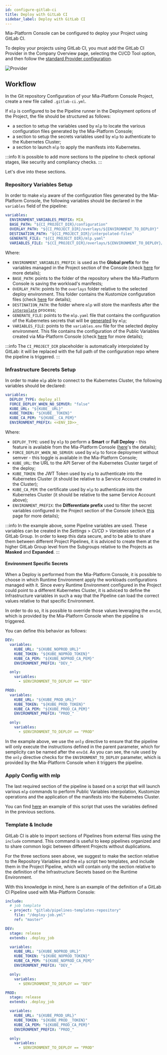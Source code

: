 ```yaml
---
id: configure-gitlab-ci
title: Deploy with GitLab CI
sidebar_label: Deploy with GitLab CI
---
```


Mia-Platform Console can be configured to deploy your Project using GitLab CI.

To deploy your projects using GitLab CI, you must add the GitLab CI Provider in the Company Overview page, selecting the CI/CD Tool option, and then follow the [standard Provider configuration](/console/company-configuration/providers/configure-provider.mdx).

![Provider](./img/gitlab-ci-provider.png)

## Workflow

In the Git repository Configuration of your Mia-Platform Console Project, create a new file called `.gitlab-ci.yml`.

If `mlp` is configured to be the Pipeline runner in the Deployment options of the Project, the file should be structured as follows:

- a section to setup the variables used by `mlp` to locate the various configuration files generated by the Mia-Platform Console;
- a section to setup the secrets variables used by `mlp` to authenticate to the Kubernetes Cluster;
- a section to launch `mlp` to apply the manifests into Kubernetes.

:::info
It is possible to add more sections to the pipeline to check optional stages, like security and compliancy checks.
:::

Let's dive into these sections.

### Repository Variables Setup

In order to make `mlp` aware of the configuration files generated by the Mia-Platform Console, the following variables should be declared in the `variables` field of the pipeline:

```yaml
variables:
  ENVIRONMENT_VARIABLES_PREFIX: MIA_
  BASE_PATH: "${CI_PROJECT_DIR}/configuration"
  OVERLAY_PATH: "${CI_PROJECT_DIR}/overlays/${ENVIRONMENT_TO_DEPLOY}"
  DESTINATION_PATH: "${CI_PROJECT_DIR}/interpolated-files"
  GENERATE_FILE: "${CI_PROJECT_DIR}/mlp.yaml"
  VARIABLES_FILE: "${CI_PROJECT_DIR}/overlays/${ENVIRONMENT_TO_DEPLOY}/variables.env"
```

Where:

- `ENVIRONMENT_VARIABLES_PREFIX`: is used as the **Global prefix** for the variables managed in the Project section of the Console (check [here](/console/project-configuration/manage-environment-variables/manage-environment-variables-with-gitlab.md#how-to-differentiate-your-variable-from-one-environment-to-another) for more details);
- `BASE_PATH`: points to the folder of the repository where the Mia-Platform Console is saving the workload's manifests;
- `OVERLAY_PATH`: points to the `overlays` folder relative to the selected deploy environment. This folder contains the Kustomize configuration files (check [here](/console/project-configuration/kustomize-your-configurations/manage-a-kustomize-project.md) for details);
- `DESTINATION_PATH`: the folder where `mlp` will store the manifests after the [`interpolate`](/runtime_suite_tools/mlp/50_interpolate.md) process;
- `GENERATE_FILE`: points to the `mlp.yaml` file that contains the configuration of the Kubernetes secrets that will be [generated](/runtime_suite_tools/mlp/30_generate.md) by `mlp`;
- `VARIABLES_FILE`: points to the `variables.env` file for the selected deploy environment. This file contains the configuration of the Public Variables created via Mia-Platform Console (check [here](/development_suite/api-console/api-design/public_variables.md) for more details);

:::info
The `CI_PROJECT_DIR` placeholder is automatically interpolated by GitLab: it will be replaced with the full path of the configuration repo where the pipeline is triggered.
:::

### Infrastructure Secrets Setup

In order to make `mlp` able to connect to the Kubernetes Cluster, the following variables should be declared:

```yaml
variables:
  DEPLOY_TYPE: deploy_all
  FORCE_DEPLOY_WHEN_NO_SEMVER: "false"
  KUBE_URL: "${KUBE__URL}"
  KUBE_TOKEN: "${KUBE__TOKEN}"
  KUBE_CA_PEM: "${KUBE__CA_PEM}"
  ENVIRONMENT_PREFIX: <<ENV_ID>>_
```

Where:

- `DEPLOY_TYPE`: used by `mlp` to perform a **Smart** or **Full Deploy** - this feature is available from the Mia-Platform Console ([here](/development_suite/deploy/overview.md#smart-deploy)'s the details);
- `FORCE_DEPLOY_WHEN_NO_SEMVER`: used by `mlp` to force deployment without semver - this toggle is available in the Mia-Platform Console;
- `KUBE_URL`: the URL to the API Server of the Kubernetes Cluster target of the deploy;
- `KUBE_TOKEN`: the JWT Token used by `mlp` to authenticate into the Kubernetes Cluster (it should be relative to a Service Account created in the Cluster);
- `KUBE_CA_PEM`: the certificate used by `mlp` to authenticate into the Kubernetes Cluster (it should be relative to the same Service Account above);
- `ENVIRONMENT_PREFIX`: the **Differentiate prefix** used to filter the secret variables configured in the Project section of the Console (check [this](/console/project-configuration/manage-environment-variables/manage-environment-variables-with-gitlab.md#how-to-differentiate-your-variable-from-one-environment-to-another) page for more details);

:::info
In the example above, some Pipeline variables are used. These variables can be created in the _Settings_ > _CI/CD_ > _Variables_ section of a GitLab Group. In order to keep this data secure, and to be able to share them between different Project Pipelines, it is adviced to create them at the higher GitLab Group level from the Subgroups relative to the Projects as **Masked** and **Expanded**.
:::

#### Environment Specific Secrets

When a Deploy is performed from the Mia-Platform Console, it is possible to choose in which Runtime Environment apply the workloads configurations managed with it.
Since every Runtime Environment configured in the Project could point to a different Kubernetes Cluster, it is adviced to define the Infrastructure variables in such a way that the Pipeline can load the correct values relative to that specific Environment.

In order to do so, it is possible to override those values leveraging the `envId`, which is provided by the Mia-Platform Console when the pipeline is triggered.

You can define this behavior as follows:

```yaml
DEV:
  variables:
    KUBE_URL: "${KUBE_NOPROD_URL}"
    KUBE_TOKEN: "${KUBE_NOPROD_TOKEN}"
    KUBE_CA_PEM: "${KUBE_NOPROD_CA_PEM}"
    ENVIRONMENT_PREFIX: "DEV_"

  only:
    variables:
      - $ENVIRONMENT_TO_DEPLOY == "DEV"

PROD:
  variables:
    KUBE_URL: "${KUBE_PROD_URL}"
    KUBE_TOKEN: "${KUBE_PROD_TOKEN}"
    KUBE_CA_PEM: "${KUBE_PROD_CA_PEM}"
    ENVIRONMENT_PREFIX: "PROD_"

  only:
    variables:
      - $ENVIRONMENT_TO_DEPLOY == "PROD"
```

In the example above, we use the `only` directive to ensure that the pipeline will only execute the instructions defined in the parent parameter, which for semplicity can be named after the `envId`. As you can see, the rule used by the `only` directive checks for the `ENVIRONMENT_TO_DEPLOY` parameter, which is provided by the Mia-Platform Console when it triggers the pipeline.

### Apply Config with mlp

The last required section of the pipeline is based on a script that will launch various `mlp` commands to perform Public Variables interpolation, Kustomize operations and the application of the manifests into the Kubernetes Cluster.

You can find [here](/docs_files_to_download/gitlab-ci-mlp-template.yml) an example of this script that uses the variables defined in the previous sections.

### Template & Include

GitLab CI is able to import sections of Pipelines from external files using the `include` command. This command is useful to keep pipelines organized and to share common logic between different Projects without duplications.

For the three sections seen above, we suggest to make the section relative to the Repository Variables and the `mlp` script two templates, and include them in the Project Pipeline, which will contain only the section relative to the definition of the Infrastructure Secrets based on the Runtime Environment.

With this knowledge in mind, here is an example of the definition of a GitLab CI Pipeline used with Mia-Platform Console:

```yaml
include:
  # job template
  - project: "gitlab/pipelines-templates-repository"
    file: "/deploy-job.yml"
    ref: "master"

DEV:
  stage: release
  extends: .deploy_job

  variables:
    KUBE_URL: "${KUBE_NOPROD_URL}"
    KUBE_TOKEN: "${KUBE_NOPROD_TOKEN}"
    KUBE_CA_PEM: "${KUBE_NOPROD_CA_PEM}"
    ENVIRONMENT_PREFIX: "DEV_"

  only:
    variables:
      - $ENVIRONMENT_TO_DEPLOY == "DEV"

PROD:
  stage: release
  extends: .deploy_job

  variables:
    KUBE_URL: "${KUBE_PROD_URL}"
    KUBE_TOKEN: "${KUBE_PROD__TOKEN}"
    KUBE_CA_PEM: "${KUBE_PROD_CA_PEM}"
    ENVIRONMENT_PREFIX: "PROD_"

  only:
    variables:
      - $ENVIRONMENT_TO_DEPLOY == "PROD"
```

